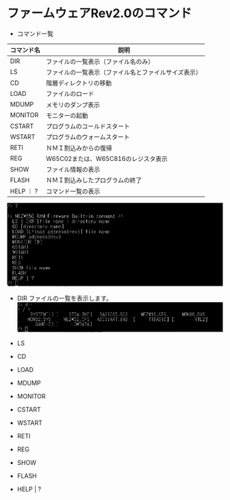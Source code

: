 # ファームウェアRev2.0のコマンド

- コマンド一覧

| コマンド名 | 説明                                            |
|-----------|-------------------------------------------------|
|DIR        |ファイルの一覧表示（ファイル名のみ）                |
|LS 　      |ファイルの一覧表示（ファイル名とファイルサイズ表示）  |
|CD         |階層ディレクトリの移動                             |
|LOAD       |ファイルのロード                                  |
|MDUMP      |メモリのダンプ表示                                |
|MONITOR    |モニターの起動                                    |
|CSTART     |プログラムのコールドスタート                       |
|WSTART     |プログラムのウォームスタート                       |
|RETI       |ＮＭＩ割込みからの復帰                             |
|REG        |W65C02または、W65C816のレジスタ表示                |
|SHOW       |ファイル情報の表示                                |
|FLASH      |ＮＭＩ割込みしたプログラムの終了                    |
|HELP ｜ ?  | コマンド一覧の表示                                |

  ![photo 1](../photo/comlist.png)

- DIR
  ファイルの一覧を表示します。
  ![photo 2](../photo/dir.png)

  
  
- LS
- CD
- LOAD
- MDUMP
- MONITOR
- CSTART
- WSTART
- RETI
- REG
- SHOW
- FLASH
- HELP | ?
